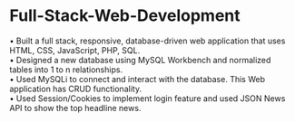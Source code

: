 # Full-Stack-Web-Development
• Built a full stack, responsive, database-driven web application that uses HTML, CSS, JavaScript, PHP, SQL.<br />
• Designed a new database using MySQL Workbench and normalized tables into 1 to n relationships.<br />
• Used MySQLi to connect and interact with the database. This Web application has CRUD functionality.<br />
• Used Session/Cookies to implement login feature and used JSON News API to show the top headline news.<br />
